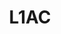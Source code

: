 ---
layout: page
title: L1AC
description: L1 Adaptive Augmentation for Geometric Tracking Control of Quadrotors
img: assets/img/l1ac_cropped.gif
redirect: https://github.com/xkhainguyen/geometry-l1ac-quadrotor
importance: 2
category: misc
---
